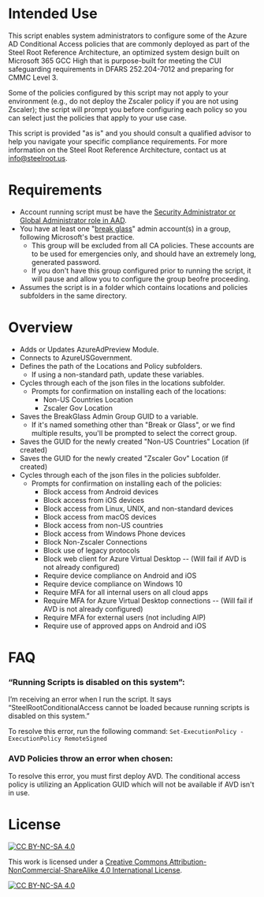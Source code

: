 # Intended Use
This script enables system administrators to configure some of the Azure AD Conditional Access policies that are commonly deployed as part of the Steel Root Reference Architecture, an optimized system design built on Microsoft 365 GCC High that is purpose-built for meeting the CUI safeguarding requirements in DFARS 252.204-7012 and preparing for CMMC Level 3.

Some of the policies configured by this script may not apply to your environment (e.g., do not deploy the Zscaler policy if you are not using Zscaler); the script will prompt you before configuring each policy so you can select just the policies that apply to your use case.

This script is provided "as is" and you should consult a qualified advisor to help you navigate your specific compliance requirements. For more information on the Steel Root Reference Architecture, contact us at info@steelroot.us.

# Requirements
* Account running script must be have the [Security Administrator or Global Administrator role in AAD](https://docs.microsoft.com/en-us/azure/active-directory/roles/delegate-by-task#security---conditional-access).
* You have at least one "[break glass](https://docs.microsoft.com/en-us/azure/active-directory/roles/security-emergency-access)" admin account(s) in a group, following Microsoft's best practice. 
  * This group will be excluded from all CA policies. These accounts are to be used for emergencies only, and should have an extremely long, generated password.
  * If you don't have this group configured prior to running the script, it will pause and allow you to configure the group beofre proceeding.
* Assumes the script is in a folder which contains locations and policies subfolders in the same directory.

# Overview
* Adds or Updates AzureAdPreview Module.
* Connects to AzureUSGovernment.
* Defines the path of the Locations and Policy subfolders.
  * If using a non-standard path, update these variables.
* Cycles through each of the json files in the locations subfolder.
  * Prompts for confirmation on installing each of the locations:
    * Non-US Countries Location
    * Zscaler Gov Location
* Saves the BreakGlass Admin Group GUID to a variable.
  * If it's named something other than "Break or Glass", or we find multiple results, you'll be prompted to select the correct group.
* Saves the GUID for the newly created "Non-US Countries" Location (if created)
* Saves the GUID for the newly created "Zscaler Gov" Location (if created)
* Cycles through each of the json files in the policies subfolder.
  * Prompts for confirmation on installing each of the policies:
    * Block access from Android devices
    * Block access from iOS devices
    * Block access from Linux, UNIX, and non-standard devices
    * Block access from macOS devices
    * Block access from non-US countries
    * Block access from Windows Phone devices
    * Block Non-Zscaler Connections
    * Block use of legacy protocols
    * Block web client for Azure Virtual Desktop -- (Will fail if AVD is not already configured)
    * Require device compliance on Android and iOS
    * Require device compliance on Windows 10
    * Require MFA for all internal users on all cloud apps
    * Require MFA for Azure Virtual Desktop connections -- (Will fail if AVD is not already configured)
    * Require MFA for external users (not including AIP)
    * Require use of approved apps on Android and iOS



# FAQ
### “Running Scripts is disabled on this system”:
I’m receiving an error when I run the script. It says “SteelRootConditionalAccess cannot be loaded because running scripts is disabled on this system.”

To resolve this error, run the following command:
```Set-ExecutionPolicy -ExecutionPolicy RemoteSigned```

### AVD Policies throw an error when chosen:
To resolve this error, you must first deploy AVD. The conditional access policy is utilizing an Application GUID which will not be available if AVD isn't in use.

# License
[![CC BY-NC-SA 4.0][cc-by-nc-sa-shield]][cc-by-nc-sa]

This work is licensed under a
[Creative Commons Attribution-NonCommercial-ShareAlike 4.0 International License][cc-by-nc-sa].

[![CC BY-NC-SA 4.0][cc-by-nc-sa-image]][cc-by-nc-sa]

[cc-by-nc-sa]: http://creativecommons.org/licenses/by-nc-sa/4.0/
[cc-by-nc-sa-image]: https://licensebuttons.net/l/by-nc-sa/4.0/88x31.png
[cc-by-nc-sa-shield]: https://img.shields.io/badge/License-CC%20BY--NC--SA%204.0-lightgrey.svg
